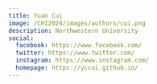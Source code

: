 ```yaml
---
title: Yuan Cui
image: /CHI2024/images/authors/cui.png
description: Northwestern University
social:
  facebook: https://www.facebook.com/
  twitter: https://www.twitter.com/
  instagram: https://www.instagram.com/
  homepage: https://yccui.github.io/
---
```


